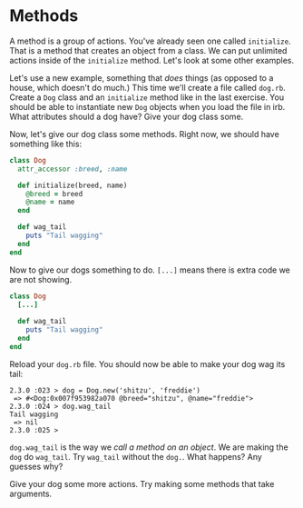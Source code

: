 # Methods

A method is a group of actions. You've already seen one called `initialize`. That is a method that creates an object from a class. We can put unlimited actions inside of the `initialize` method. Let's look at some other examples.

Let's use a new example, something that _does_ things \(as opposed to a house, which doesn't do much.\) This time we'll create a file called `dog.rb`. Create a `Dog` class and an `initialize` method like in the last exercise. You should be able to instantiate new `Dog` objects when you load the file in irb. What attributes should a dog have? Give your dog class some.

Now, let's give our dog class some methods. Right now, we should have something like this:

```ruby
class Dog
  attr_accessor :breed, :name

  def initialize(breed, name)
    @breed = breed
    @name = name
  end

  def wag_tail
    puts "Tail wagging"
  end
end
```

Now to give our dogs something to do. `[...]` means there is extra code we are not showing.

```ruby
class Dog
  [...]
  
  def wag_tail
    puts "Tail wagging"
  end
end
```

Reload your `dog.rb` file. You should now be able to make your dog wag its tail:

```shell
2.3.0 :023 > dog = Dog.new('shitzu', 'freddie')
 => #<Dog:0x007f953982a070 @breed="shitzu", @name="freddie"> 
2.3.0 :024 > dog.wag_tail
Tail wagging
 => nil 
2.3.0 :025 >
```

`dog.wag_tail` is the way we _call a method on an object_. We are making the `dog` do `wag_tail`. Try `wag_tail` without the `dog.`. What happens? Any guesses why?

Give your dog some more actions. Try making some methods that take arguments.

